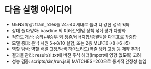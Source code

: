# 다음 실행 아이디어
- GENS 확장: train_roles를 24~40 세대로 늘려 더 강한 정책 획득
- 상대 풀 다양화: baseline 외 미러전/랜덤 정책 섞어 평가 다양화
- 적합도 개선: 승리+무승부 외 생존/에너지합/종결틱을 다목표로 가중합
- 모델 증대: 은닉 차원 6→8/10 실험, 또는 2층 MLP(16→8→6→5)
- 역할 탐색: 역할 배열 고정/탐색 하이브리드(앞줄 탱커 고정 등 제약 추가)
- 결과물 관리: result/ai.txt에 버전 주석 헤더(Import에 영향 없도록) 고려
- 성능 검증: scripts/sim/run.js의 MATCHES=200으로 통계적 안정성 높임
